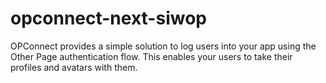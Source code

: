# opconnect-next-siwop

OPConnect provides a simple solution to log users into your app using the Other Page authentication flow. This enables your users to take their profiles and avatars with them.


